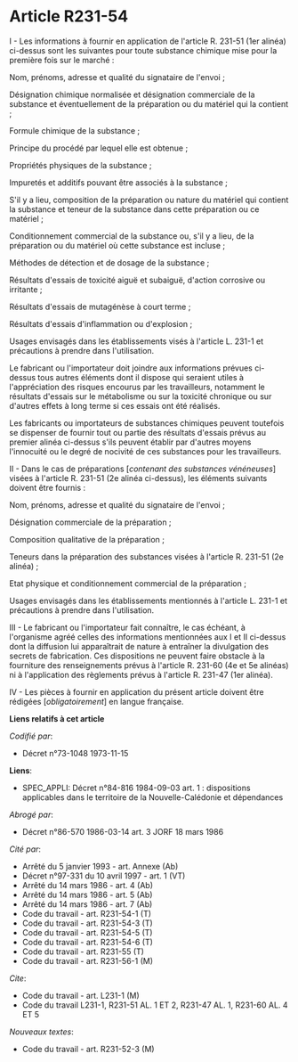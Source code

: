 # Article R231-54

I - Les informations à fournir en application de l'article R. 231-51 (1er alinéa) ci-dessus sont les suivantes pour toute
substance chimique mise pour la première fois sur le marché :

Nom, prénoms, adresse et qualité du signataire de l'envoi ;

Désignation chimique normalisée et désignation commerciale de la substance et éventuellement de la préparation ou du matériel
qui la contient ;

Formule chimique de la substance ;

Principe du procédé par lequel elle est obtenue ;

Propriétés physiques de la substance ;

Impuretés et additifs pouvant être associés à la substance ;

S'il y a lieu, composition de la préparation ou nature du matériel qui contient la substance et teneur de la substance dans
cette préparation ou ce matériel ;

Conditionnement commercial de la substance ou, s'il y a lieu, de la préparation ou du matériel où cette substance est
incluse ;

Méthodes de détection et de dosage de la substance ;

Résultats d'essais de toxicité aiguë et subaiguë, d'action corrosive ou irritante ;

Résultats d'essais de mutagénèse à court terme ;

Résultats d'essais d'inflammation ou d'explosion ;

Usages envisagés dans les établissements visés à l'article L. 231-1 et précautions à prendre dans l'utilisation.

Le fabricant ou l'importateur doit joindre aux informations prévues ci-dessus tous autres éléments dont il dispose qui
seraient utiles à l'appréciation des risques encourus par les travailleurs, notamment le résultats d'essais sur le
métabolisme ou sur la toxicité chronique ou sur d'autres effets à long terme si ces essais ont été réalisés.

Les fabricants ou importateurs de substances chimiques peuvent toutefois se dispenser de fournir tout ou partie des résultats
d'essais prévus au premier alinéa ci-dessus s'ils peuvent établir par d'autres moyens l'innocuité ou le degré de nocivité de
ces substances pour les travailleurs.

II - Dans le cas de préparations [*contenant des substances vénéneuses*] visées à l'article R. 231-51 (2e alinéa ci-dessus),
les éléments suivants doivent être fournis :

Nom, prénoms, adresse et qualité du signataire de l'envoi ;

Désignation commerciale de la préparation ;

Composition qualitative de la préparation ;

Teneurs dans la préparation des substances visées à l'article R. 231-51 (2e alinéa) ;

Etat physique et conditionnement commercial de la préparation ;

Usages envisagés dans les établissements mentionnés à l'article L. 231-1 et précautions à prendre dans l'utilisation.

III - Le fabricant ou l'importateur fait connaître, le cas échéant, à l'organisme agréé celles des informations mentionnées
aux I et II ci-dessus dont la diffusion lui apparaîtrait de nature à entraîner la divulgation des secrets de fabrication. Ces
dispositions ne peuvent faire obstacle à la fourniture des renseignements prévus à l'article R. 231-60 (4e et 5e alinéas) ni
à l'application des règlements prévus à l'article R. 231-47 (1er alinéa).

IV - Les pièces à fournir en application du présent article doivent être rédigées [*obligatoirement*] en langue française.

**Liens relatifs à cet article**

_Codifié par_:

  - Décret n°73-1048 1973-11-15

**Liens**:

  - SPEC_APPLI: Décret n°84-816 1984-09-03 art. 1 : dispositions applicables dans le territoire de la Nouvelle-Calédonie et dépendances

_Abrogé par_:

  - Décret n°86-570 1986-03-14 art. 3 JORF 18 mars 1986

_Cité par_:

  - Arrêté du 5 janvier 1993 - art. Annexe (Ab)
  - Décret n°97-331 du 10 avril 1997 - art. 1 (VT)
  - Arrêté du 14 mars 1986 - art. 4 (Ab)
  - Arrêté du 14 mars 1986 - art. 5 (Ab)
  - Arrêté du 14 mars 1986 - art. 7 (Ab)
  - Code du travail - art. R231-54-1 (T)
  - Code du travail - art. R231-54-3 (T)
  - Code du travail - art. R231-54-5 (T)
  - Code du travail - art. R231-54-6 (T)
  - Code du travail - art. R231-55 (T)
  - Code du travail - art. R231-56-1 (M)

_Cite_:

  - Code du travail - art. L231-1 (M)
  - Code du travail L231-1, R231-51 AL. 1 ET 2, R231-47 AL. 1, R231-60 AL. 4 ET 5

_Nouveaux textes_:

  - Code du travail - art. R231-52-3 (M)

